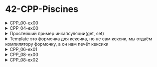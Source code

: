 # 42-CPP-Piscines

<details>
  <summary>CPP_00-ex00 </summary>

###
Можно юзать системную штуку (char)toupper

```
#include <iostream>

int main()
{
	std::cout << "Hello World!" << std::endl;
	return 0;
}
```
Чтобы читать или писать в стандартный поток ввода/вывода необходимо включить <iostream>
Любая переменная или объект, существующий в стандартной библиотеке C++, включается в стандартное пространство имен std.
Чтобы использовать стандартный объект вывода, вам нужно написать std::cout, чтобы присоединить [пространство имен](https://docs.microsoft.com/ru-ru/cpp/cpp/namespaces-cpp?view=msvc-170)
Пространство имен означает принадлежность определенному объекту или функции. Когда объект объявлен в a() и b(), это означает, что он может использоваться только с другим префиксом.\
abc a::abc b::abc
```
int doSomething(int x, int y)
{
	return x + y;
}
```
```
int doSomething(int x, int y)
{
	return x - y;
}
```
```
#include <iostream>
int main()
{
	std::cout << doSomething(4, 3);
	return 0;
}
```
Если эти два параметра включены в одну и ту же программу, что и в примере, возникает конфликт имен, поскольку функция с тем же именем и параметром находится в той же области.
```
namespace Foo
{
	int doSomething(int x, int y)
	{
		return x + y;
	}
}
```
```
namespace Goo
{
	int doSomething(int x, int y)
	{
		return x - y;
	}
}
```
```
#include <iostream>

int main()
{
	std::cout << Foo::doSomething(4, 3); << '\n'
	std::cout << Goo::doSomething(4, 3); << endl
	return 0;
}
```
Если над проектом работают два разработчика и они оба решили назвать свою функцию doSomething, то при сборке будет больно. Поэтому можно использовать пространство имён. Для этого используем namespace Foo и namespace Goo. Таким образом обе функции doSomething не будут ничего знать друг о друге и всё скомпилируется успешно.
Оператор разрешения области действия (::) необходим для поиска идентификаторов в каждом пространстве имен.
Чтобы использовать этот оператор, добавьте к имени идентификатора префикс пространства имен, которое будет использоваться.

</details>

<details>
  <summary>CPP_04-ex00 </summary>

```c
#include <iostream>
using namespace std;//просто чтобы не писать "std::"" каждый раз

class Animal {
	public:
	void eat() {
		cout << "Я как и любое другое животное могу кушоц!" << endl;
	}

	void sleep() {
		cout << "Как и любое другое животное могу спац!" << endl;
	}
};

class Dog : public Animal {

	public:
	void bark() {
		cout << "Я собакен и я делаю гав-гав!" << endl;
	}
};

// int main() {
// 	Dog dog;

// 	dog.eat();
// 	dog.sleep();
// 	dog.bark();
// 	return 0;
// }

//---------------------пример из видео-------------------------//
class Gun{
	public:
		virtual void Shoot()//virtual мы пишем чтобы была возможность переопределить метод в наследнике(в Uzi)
		{
			cout << "Bang!" << endl;
		}
};

class Uzi: public Gun{
	public:
		void Shoot() //override пишется здесь по-хорошему после скобочек, но это для С++11 стандарта
		{
			cout << "Bang! Bang! Bang!" << endl;
		}
};

int main() {
	Gun gun;//создали объект класса Gun
	Uzi uzi;//объект класса Uzi, который наследник класса Gun

	Gun *weapon = &uzi; //1-создали указатель на Gun, который ссылается на uzi
	//Gun *weapon = &gun; //2-создали указатель на Gun, который ссылается на gun

	//такой указатель может ссылаться на свой собственный тип
	//на объект такого же класса
	//либо ссылаться на любой другой класс, который унаследован от него

	weapon->Shoot();
	//если 1, то будет Bang! Bang! Bang!
	//если 2, то будет Bang!
	return 0;
}
```

</details>

<details>
  <summary>Простейший пример инкапсуляции(get, set) </summary>

```c
#include <iostream>
using namespace std;//просто чтобы не писать "std::"" каждый раз

class Point{
	private:
		int _x;
		int _y;
		int _z;
	public:
		int getX(){
			return _x;
		}
		void setX(int valueX){
			_x = valueX;
		}
	void print()
	{
		cout << "X = " << _x << endl;
		cout << "Y = " << _y << endl;
	}
};

int main()
{
	Point a;
	a.setX(5);
	a.print();

	return 0;
}
```
</details>

<details>
  <summary>Template это формочка для кексика, но не сам кексик, мы отдаём компилятору формочку, а он нам печёт кексики </summary>

```c
#ifndef WHATEVER_HPP
#define WHATEVER_HPP

//template< разделенный запятыми список параметров >
//Ключевое слово typename задает так называемый параметр,
//являющийся типом, или, для краткости — параметр типа(типовой параметр)
//template <typename T> = template <сlass T>
template < typename T >
T max(T a, T b){
	return b < a ? a : b;
	//Если b < а, возвращаем а, в противном случае b
}

template < typename T>
void swap(T& a, T& b) {
	T tmp = a;
	a = b;
	b = tmp;
}

template < typename T >
T min(T a, T b){
	return b > a ? a : b;
}

#endif

//Процесс замены параметров шаблона конкретными
//типами называется инстанцированием шаблона
//(instantiation). Его результатом является экземпляр
//(instance) шаблона
```

</details>

<details>
  <summary>CPP_06-ex01 </summary>

```c
#include <iostream>

/*reinterpret_cast<type>(expr)
type задает результирующий тип приведения expr выражение,
которое приводится к новому типу преобразует один тип в совершенно другой
например, он может преобразовать указатель на целое число в целое число
а целое число в указатель
самый тупенький - заставляет компилятор принимать ситуации, которые static_cast
обычно не допускает
*/

/*
В этом задании требуется преобразовать указатель на Data,
который является произвольным классом или структурой, определяемой пользователем,
в uintptr_t, а затем преобразовать uintptr_t обратно в указатель на Data.
В этом процессе необходимо убедиться,
что нет пропущенных данных, и данные должны быть сохранены нетронутыми
*/

/*
uintptr_t — это псевдоним беззнакового числового типа.
В моем случае uintptr_t — это unsigned long.
Псевдоним для числового типа со знаком — intptr_t,
а uintptr_t и intptr_t идентичны в том смысле,
что они используются для хранения адреса, на который
ссылается указатель, в виде числа.
В некоторых системах можно увидеть, что intptr_t
может быть назначен как signed, так и unsigned,
тогда как uintptr_t может назначить только unsigned
и для signed требуется отдельное преобразование типа.
По этой причине, начиная с языка C, рекомендуется
использовать intptr_t, а не uintptr_t для гибкости программы.
*/

struct Data
{
	int data;
	std::string string;
};

Data* deserialize(uintptr_t raw){
	return reinterpret_cast<Data*>(raw);
}

uintptr_t serialize(Data* ptr){
	return reinterpret_cast<uintptr_t>(ptr);
}

int main(){
	Data data;
	Data *newData = NULL;
	data.data = 42;
	data.string = "В голове моей опилки";

	std::cout << "newData: " << newData << "\n";
	std::cout << "data string: " << data.string << std::endl;
	std::cout << "data int: " << data.data << std::endl;

	uintptr_t ptr;
	ptr = serialize(&data);
	newData = deserialize(ptr);

	std::cout << "newData: " << newData << "\n";
	std::cout << "data string: " << data.string << std::endl;
	std::cout << "data int: " << data.data << std::endl;

	return 0;
}
```
Связь TCP и UDP осуществляется в отношениях «процесс-процесс». После прохождения 3-го слоя и сквозной классификации определяется, на какую машину идут все соответствующие вам пакеты, нужно правильно распределить их по своим процессам, и в этом основная роль 4-й слоя. Классификация процессов выполняется с использованием портов в модуле ОС, и данные, которые должны быть переданы каждым процессом, записываются в буфер сокета в зависимости от порта, и ОС обрабатывает их соответствующим образом, а затем обрабатывает другие процессы. Или они будут отправлены на другую машину. Что, если адрес, на который ссылается указатель, записан среди содержимого, которое будет записано в буфер сокета? Поскольку другие машины не могут узнать текущий адрес памяти пользователя, интерпретировать данные становится невозможно.

Даже если вам посчастливится перейти к другому процессу на той же машине, это адрес релокации, поэтому его сложно распознать из другого процесса. Поэтому для указателей требуется отдельное преобразование. Это называется сериализацией.
Например, предположим, что у вас есть число 100 в структуре с именем Data и адрес этого значения — 0x10. Если структура данных записана без сериализации, получатель получает только 0x10, поэтому правильное значение получить невозможно. Поэтому, чтобы правильно интерпретировать значение структуры данных, вместо записи 0x10 разыменовываем ее и записываем значение 100. Конечно, фактическая сериализация — это не такое простое преобразование указателя в значение, но необходимо учитывать и другие ситуации, такие как наследование между объектами и цикличность указателей внутри объектов. Для того, чтобы на самом деле создать сериализацию, подобную этой, задействовано так много концепций, и реализация всего содержимого в этой теме не только почти невозможна, но и выходит за рамки. Таким образом, сериализация, требуемая ex01, понимает, что используется только его значение, и просто стремится понять reinterpret_cast<T> с помощью простого кода, который можно применить только к текущему процессу.

</details>


<details>
  <summary>CPP_08-ex00 </summary>

STL(Standard Template Library) — это аббревиатура от стандартной библиотеки шаблонов, которая включает в себя контейнер, итератор и алгоритм. Как следует из названия, это библиотека, к которой применяются шаблоны и которая поддерживает Container, Iterator и Algorithm для произвольных типов. \
Итератор — это объект, созданный для того, чтобы можно было ссылаться на такие элементы контейнера, как std::vector и std::pair. Как видно из смысла, это реализовано аналогично работе указателя. Другими словами, учитывая, что указатель использовался для управления массивом в прошлом, управление им осуществляется с помощью итератора в Container.
Функция, называемая easyfind, — это функция, которая находит определенное значение в контейнере. Если конкретное значение не найдено, то выбрасываем исключение или возвращаем соответствующее значение.
В моем случае смысл easyfind понимался как функция, которая находит значение с помощью функции std::find и выдает Exception, если значение не найдено.
Контейнер - набор, в котором хранится несколько объектов одного типа. \
Итератор - объект, который обеспечивает доступ к каждому элементу путем перебора элементов, хранящихся в контейнере ST \

</details>

<details>
  <summary>CPP_08-ex02 </summary>

Адаптеры внутри себя используют полноценный контейнеры, такие как std::vector и std::deque, и адаптируют их интерфейс под другой интерфейс. К примеру, std::vector имеет методы push_back, insert и pop_back, но такие операции для стека не нужны, стеку нужны 3 операции(основные) top, pop и push. Но все эти операции реализованы через соответсвующие операции std::vector, который скрывается в недрах std::stack. Поэтому stack не выделяют как самостоятельный контейнер — он есть адаптер для std::vector
</details>
